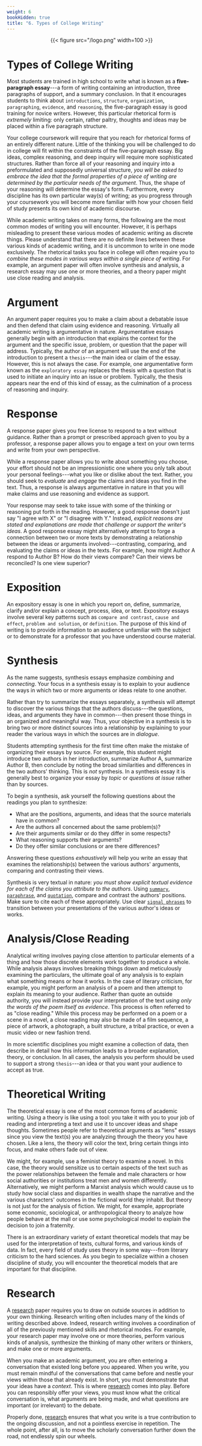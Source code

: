 ```yaml
---
weight: 6
bookHidden: true
title: "6. Types of College Writing"
---
```


<div style="text-align:center">{{< figure src="/logo.png" width=100 >}}</div>

# Types of College Writing


Most students are trained in high school to write what is known as a
**five-paragraph essay**---a form of writing containing an introduction, three
paragraphs of support, and a summary conclusion. In that it encourages
students to think about `introductions`, `structure`, `organization`,
`paragraphing`, `evidence`, and `reasoning`, the five-paragraph essay is good
training for novice writers. However, this particular rhetorical form is
*extremely* limiting: only certain, rather paltry, thoughts and ideas
may be placed within a five paragraph structure.

Your college coursework will require that you reach for rhetorical forms
of an entirely different nature. Little of the thinking you will be
challenged to do in college will fit within the constraints of the
five-paragraph essay. Big ideas, complex reasoning, and deep inquiry
will require more sophisticated structures. Rather than force all of
your reasoning and inquiry into a preformulated and supposedly universal
structure, *you will be asked to embrace the idea that the formal
properties of a piece of writing are determined by the particular needs
of the argument*. Thus, the shape of your reasoning will determine the
essay's form. Furthermore, every discipline has its own particular
way(s) of writing; as you progress through your coursework you will
become more familiar with how your chosen field of study presents its
own kind of academic discourse.

While academic writing takes on many forms, the following are the most
common modes of writing you will encounter. However, it is perhaps
misleading to present these various modes of academic writing as
discrete things. Please understand that there are no definite lines
between these various kinds of academic writing, and it is uncommon to
write in one mode exclusively. The rhetorical tasks you face in college
will often require you to *combine these modes in various ways within a
single piece of writing*. For example, an argument paper will often
involve synthesis and analysis, a research essay may use one or more
theories, and a theory paper might use close reading and analysis.

# Argument

An argument paper requires you to make a claim about a debatable issue
and then defend that claim using evidence and reasoning. Virtually all
academic writing is argumentative in nature. Argumentative essays
generally begin with an introduction that explains the context for the
argument and the specific issue, problem, or question that the paper
will address. Typically, the author of an argument will use the end of
the introduction to present a `thesis`---the main idea or claim of the
essay. However, this is not always the case. For example, one
argumentative form known as the `exploratory essay` replaces the
thesis with a question that is used to initiate an inquiry into an issue
or problem. Typically, the thesis appears near the end of this kind of
essay, as the culmination of a process of reasoning and inquiry.

# Response

A response paper gives you free license to respond to a text without
guidance. Rather than a prompt or prescribed approach given to you by a
professor, a response paper allows you to engage a text on your own
terms and write from your own perspective.

While a response paper allows you to write about something you choose,
your effort should not be an impressionistic one where you only talk
about your personal feelings---what you like or dislike about the text.
Rather, you should seek to *evaluate* and *engage* the claims and ideas
you find in the text. Thus, a response is always argumentative in nature
in that you will make claims and use reasoning and evidence as support.

Your response may seek to take issue with some of the thinking or
reasoning put forth in the reading. However, a good response doesn't
just say "I agree with X" or "I disagree with Y." Instead, *explicit
reasons are stated and explanations are made that challenge or support
the writer's ideas*. A good response essay might alternatively attempt
to forge a connection between two or more texts by demonstrating a
relationship between the ideas or arguments involved---contrasting,
comparing, and evaluating the claims or ideas in the texts. For example,
how might Author A respond to Author B? How do their views compare? Can
their views be reconciled? Is one view superior?

# Exposition

An expository essay is one in which you report on, define, summarize,
clarify and/or explain a concept, process, idea, or text. Expository
essays involve several key patterns such as `compare and contrast`, `cause
and effect`, `problem and solution`, or `definition`. The purpose of this
kind of writing is to provide information to an audience unfamiliar with
the subject or to demonstrate for a professor that you have understood
course material.

# Synthesis

As the name suggests, synthesis essays emphasize *combining* and
*connecting*. Your focus in a synthesis essay is to explain to your
audience the ways in which two or more arguments or ideas relate to one
another.

Rather than try to summarize the essays separately, a synthesis will
attempt to discover the various things that the authors discuss---the
questions, ideas, and arguments they have in common---then present those
things in an organized and meaningful way. Thus, your objective in a
synthesis is to bring two or more distinct sources into a relationship
by explaining to your reader the various ways in which the sources are
in *dialogue*.

Students attempting synthesis for the first time often make the mistake
of organizing their essays by source. For example, this student might
introduce two authors in her introduction, summarize Author A, summarize
Author B, then conclude by noting the broad similarities and differences
in the two authors' thinking. This is *not* synthesis. In a synthesis
essay it is generally best to organize your essay by *topic* or
*questions at issue* rather than by sources.

To begin a synthesis, ask yourself the following questions about the
readings you plan to synthesize:

- What are the positions, arguments, and ideas that the source materials have in common? 
- Are the authors all concerned about the same problem(s)? 
- Are their arguments similar or do they differ in some respects? 
- What reasoning supports their arguments? 
- Do they offer similar conclusions or are there differences?

Answering these questions *exhaustively* will help you write an essay that
examines the relationship(s) between the various authors' arguments,
comparing and contrasting their views.

Synthesis is very textual in nature: *you must show explicit textual
evidence for each of the claims you attribute to the authors*.
Using [`summary`](), [`paraphrase`](), and [`quotation`](), compare and
contrast the authors' positions. Make sure to cite each of these
appropriately. Use clear [`signal phrases`]() to transition between your
presentations of the various author's ideas or works.

# Analysis/Close Reading

Analytical writing involves paying close attention to particular
elements of a thing and how those discrete elements work together to
produce a whole. While analysis always involves breaking things down and
meticulously examining the particulars, the ultimate goal of any
analysis is to explain what something means or how it works. In the case
of literary criticism, for example, you might perform an analysis of a
poem and then attempt to explain its meaning to your audience. Rather
than quote an outside authority, you will instead provide your
interpretation of the text *using only the words of the poem itself as
evidence*. This process is often referred to as "close reading." While
this process may be performed on a poem or a scene in a novel, a close
reading may also be made of a film sequence, a piece of artwork, a
photograph, a built structure, a tribal practice, or even a music video or new fashion
trend.

In more scientific disciplines you might examine a collection of data,
then describe in detail how this information leads to a broader
explanation, theory, or conclusion. In all cases, the analysis you
perform should be used to support a strong `thesis`---an idea or that you
want your audience to accept as true.

# Theoretical Writing

The theoretical essay is one of the most common forms of academic
writing. Using a theory is like using a tool: you take it with you to
your job of reading and interpreting a text and use it to uncover ideas
and shape thoughts. Sometimes people refer to theoretical arguments as
"lens" essays since you view the text(s) you are analyzing through the
theory you have chosen. Like a lens, the theory will color the text,
bring certain things into focus, and make others fade out of view.

We might, for example, use a feminist theory to examine a novel. In this
case, the theory would sensitize us to certain aspects of the text such
as the power relationships between the female and male characters or how
social authorities or institutions treat men and women differently.
Alternatively, we might perform a Marxist analysis which would cause us
to study how social class and disparities in wealth shape the narrative
and the various characters' outcomes in the fictional world they
inhabit. But theory is not just for the analysis of fiction. We might,
for example, appropriate some economic, sociological, or anthropological
theory to analyze how people behave at the mall or use some
psychological model to explain the decision to join a fraternity.

There is an extraordinary variety of extant theoretical models that may
be used for the interpretation of texts, cultural forms, and various
kinds of data. In fact, every field of study uses theory in some way---from
literary criticism to the hard sciences. As you begin to specialize
within a chosen discipline of study, you will encounter the theoretical
models that are important for that discipline.

# Research


A [research](#academicresearch) paper requires you to draw on outside sources in
addition to your own thinking. Research writing often includes many of
the kinds of writing described above. Indeed, research writing involves
a coordination of all of the previously mentioned skills and rhetorical
modes. For example, your research paper may involve one or more
theories, perform various kinds of analysis, synthesize the thinking of
many other writers or thinkers, and make one or more arguments.

When you make an academic argument, you are often entering a
conversation that existed long before you appeared. When you write, you
must remain mindful of the conversations that came before and nestle
your views within those that already exist. In short, you must
demonstrate that your ideas have a *context*. This is where
[research](#academicresearch) comes into play. Before you can responsibly offer
your views, you must know what the critical conversation is, what
arguments are being made, and what questions are important (or
irrelevant) to the debate.

Properly done, [research](#academicresearch) ensures that what you write is a
true contribution to the ongoing discussion, and not a pointless
exercise in repetition. The whole point, after all, is to move the
scholarly conversation further down the road, not endlessly spin our wheels.
